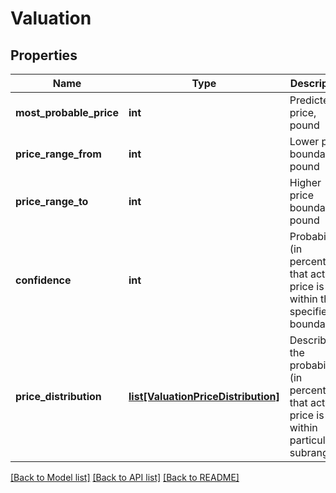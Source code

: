 # Valuation

## Properties
Name | Type | Description | Notes
------------ | ------------- | ------------- | -------------
**most_probable_price** | **int** | Predicted price, pound | [optional] 
**price_range_from** | **int** | Lower price boundary, pound | [optional] 
**price_range_to** | **int** | Higher price boundary, pound | [optional] 
**confidence** | **int** | Probability (in percents) that actual price is within the specified boundaries | [optional] 
**price_distribution** | [**list[ValuationPriceDistribution]**](ValuationPriceDistribution.md) | Describes the probabilities (in percents) that actual price is within particular subranges | [optional] 

[[Back to Model list]](../README.md#documentation-for-models) [[Back to API list]](../README.md#documentation-for-api-endpoints) [[Back to README]](../README.md)


